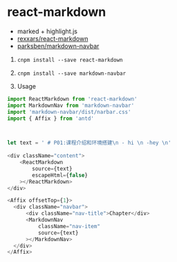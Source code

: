 
# react-markdown

- marked + highlight.js 
- [rexxars/react-markdown](https://github.com/rexxars/react-markdown)
- [parksben/markdown-navbar](https://github.com/parksben/markdown-navbar)

1. `cnpm install --save react-markdown`

2. `cnpm install --save markdown-navbar`

3. Usage

```javascript
import ReactMarkdown from 'react-markdown'
import MarkdownNav from 'markdown-navbar'
import 'markdown-navbar/dist/narbar.css'
import { Affix } from 'antd'



let text = ' # P01:课程介绍和环境搭建\n - hi \n -hey \n' 
    
<div className="content">
    <ReactMarkdown
        source={text}
        escapeHtml={false}
    ></ReactMarkdown>
</div>

<Affix offsetTop={1}>
  <div className="navbar">
      <div className="nav-title">Chapter</div>
      <MarkdownNav
          className="nav-item"
          source={text}
      ></MarkdownNav>
  </div>
</Affix>
```
